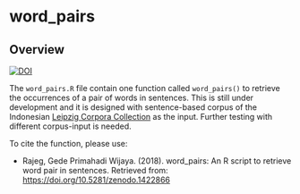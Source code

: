 # word_pairs
## Overview

[![DOI](https://zenodo.org/badge/DOI/10.5281/zenodo.1422866.svg)](https://doi.org/10.5281/zenodo.1422866)

The `word_pairs.R` file contain one function called `word_pairs()` to retrieve the occurrences of a pair of words in sentences. This is still under development and it is designed with sentence-based corpus of the Indonesian [Leipzig Corpora Collection](http://wortschatz.uni-leipzig.de/en/download) as the input. Further testing with different corpus-input is needed.

To cite the function, please use:

- Rajeg, Gede Primahadi Wijaya. (2018). word_pairs: An R script to retrieve word pair in sentences. Retrieved from: https://doi.org/10.5281/zenodo.1422866

